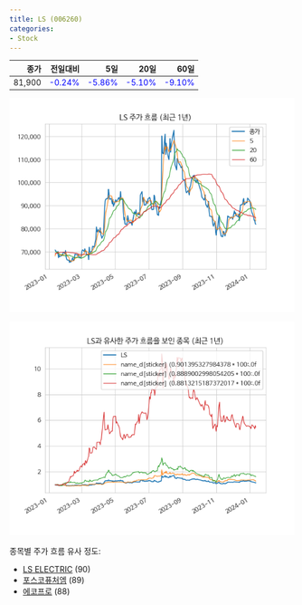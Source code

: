 ```yaml
---
title: LS (006260)
categories:
- Stock
---
```


|종가|전일대비|5일|20일|60일|
|---:|-------:|--:|---:|---:|
|81,900|<span style="color: blue">-0.24%</span>|<span style="color: blue">-5.86%</span>|<span style="color: blue">-5.10%</span>|<span style="color: blue">-9.10%</span>|


<!-- more -->

![006260](/assets/images/stock/006260.png)

![006260](/assets/images/stock/006260_sim.png)

종목별 주가 흐름 유사 정도:
- [LS ELECTRIC](/stock/010120/) (90)
- [포스코퓨처엠](/stock/003670/) (89)
- [에코프로](/stock/086520/) (88)